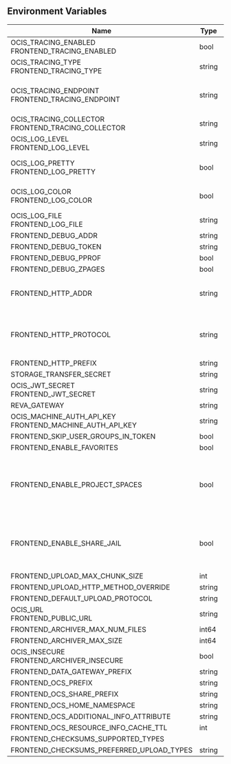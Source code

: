 ## Environment Variables

| Name | Type | Default Value | Description |
|------|------|---------------|-------------|
| OCIS_TRACING_ENABLED<br/>FRONTEND_TRACING_ENABLED | bool | false | Activates tracing.|
| OCIS_TRACING_TYPE<br/>FRONTEND_TRACING_TYPE | string |  | |
| OCIS_TRACING_ENDPOINT<br/>FRONTEND_TRACING_ENDPOINT | string |  | The endpoint to the tracing collector.|
| OCIS_TRACING_COLLECTOR<br/>FRONTEND_TRACING_COLLECTOR | string |  | |
| OCIS_LOG_LEVEL<br/>FRONTEND_LOG_LEVEL | string |  | The log level.|
| OCIS_LOG_PRETTY<br/>FRONTEND_LOG_PRETTY | bool | false | Activates pretty log output.|
| OCIS_LOG_COLOR<br/>FRONTEND_LOG_COLOR | bool | false | Activates colorized log output.|
| OCIS_LOG_FILE<br/>FRONTEND_LOG_FILE | string |  | The target log file.|
| FRONTEND_DEBUG_ADDR | string | 127.0.0.1:9141 | |
| FRONTEND_DEBUG_TOKEN | string |  | |
| FRONTEND_DEBUG_PPROF | bool | false | |
| FRONTEND_DEBUG_ZPAGES | bool | false | |
| FRONTEND_HTTP_ADDR | string | 127.0.0.1:9140 | The address of the http service.|
| FRONTEND_HTTP_PROTOCOL | string | tcp | The transport protocol of the http service.|
| FRONTEND_HTTP_PREFIX | string |  | |
| STORAGE_TRANSFER_SECRET | string |  | |
| OCIS_JWT_SECRET<br/>FRONTEND_JWT_SECRET | string |  | |
| REVA_GATEWAY | string | 127.0.0.1:9142 | |
| OCIS_MACHINE_AUTH_API_KEY<br/>FRONTEND_MACHINE_AUTH_API_KEY | string |  | |
| FRONTEND_SKIP_USER_GROUPS_IN_TOKEN | bool | false | |
| FRONTEND_ENABLE_FAVORITES | bool | false | |
| FRONTEND_ENABLE_PROJECT_SPACES | bool | true | Indicates to clients that project spaces are supposed to be made available.|
| FRONTEND_ENABLE_SHARE_JAIL | bool | true | Indicates to clients that the share jail is supposed to be used.|
| FRONTEND_UPLOAD_MAX_CHUNK_SIZE | int | 100000000 | |
| FRONTEND_UPLOAD_HTTP_METHOD_OVERRIDE | string |  | |
| FRONTEND_DEFAULT_UPLOAD_PROTOCOL | string | tus | |
| OCIS_URL<br/>FRONTEND_PUBLIC_URL | string | https://localhost:9200 | |
| FRONTEND_ARCHIVER_MAX_NUM_FILES | int64 | 10000 | |
| FRONTEND_ARCHIVER_MAX_SIZE | int64 | 1073741824 | |
| OCIS_INSECURE<br/>FRONTEND_ARCHIVER_INSECURE | bool | false | |
| FRONTEND_DATA_GATEWAY_PREFIX | string | data | |
| FRONTEND_OCS_PREFIX | string | ocs | |
| FRONTEND_OCS_SHARE_PREFIX | string | /Shares | |
| FRONTEND_OCS_HOME_NAMESPACE | string | /users/{{.Id.OpaqueId}} | |
| FRONTEND_OCS_ADDITIONAL_INFO_ATTRIBUTE | string | {{.Mail}} | |
| FRONTEND_OCS_RESOURCE_INFO_CACHE_TTL | int | 0 | |
| FRONTEND_CHECKSUMS_SUPPORTED_TYPES |  | [sha1 md5 adler32] | |
| FRONTEND_CHECKSUMS_PREFERRED_UPLOAD_TYPES | string |  | |
